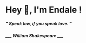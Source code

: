 <h1 title="head"> Hey 👋, I'm Endale !</h1>

**<h5><i>" Speak low, if you speak love. "</i></h5>**

*<b>___ William Shakespeare ___</b>*
